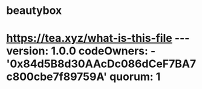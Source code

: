 # beautybox
# https://tea.xyz/what-is-this-file --- version: 1.0.0 codeOwners:   - '0x84d5B8d30AAcDc086dCeF7BA7c800cbe7f89759A' quorum: 1

